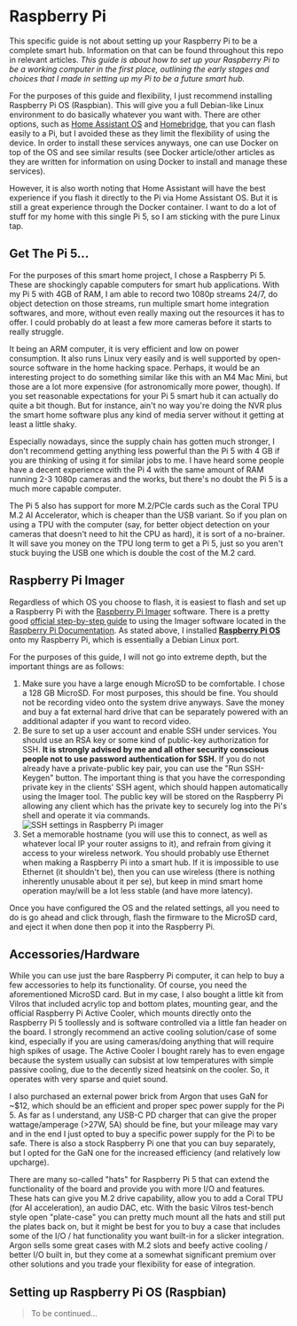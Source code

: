 # Raspberry Pi

This specific guide is not about setting up your Raspberry Pi to be a complete smart hub. Information on that can be found throughout this repo in relevant articles. *This guide is about how to set up your Raspberry Pi to be a working computer in the first place, outlining the early stages and choices that I made in setting up my Pi to be a future smart hub.*

For the purposes of this guide and flexibility, I just recommend installing Raspberry Pi OS (Raspbian). This will give you a full Debian-like Linux environment to do basically whatever you want with. There are other options, such as [Home Assistant OS](https://www.home-assistant.io/installation/raspberrypi) and [Homebridge](https://github.com/homebridge/homebridge-raspbian-image/wiki/Getting-Started), that you can flash easily to a Pi, but I avoided these as they limit the flexibility of using the device. In order to install these services anyways, one can use Docker on top of the OS and see similar results (see Docker article/other articles as they are written for information on using Docker to install and manage these services).

However, it is also worth noting that Home Assistant will have the best experience if you flash it directly to the Pi via Home Assistant OS. But it is still a great experience through the Docker container. I want to do a lot of stuff for my home with this single Pi 5, so I am sticking with the pure Linux tap.

## Get The Pi 5...

For the purposes of this smart home project, I chose a Raspberry Pi 5. These are shockingly capable computers for smart hub applications. With my Pi 5 with 4GB of RAM, I am able to record two 1080p streams 24/7, do object detection on those streams, run multiple smart home integration softwares, and more, without even really maxing out the resources it has to offer. I could probably do at least a few more cameras before it starts to really struggle.

It being an ARM computer, it is very efficient and low on power consumption. It also runs Linux very easily and is well supported by open-source software in the home hacking space. Perhaps, it would be an interesting project to do something similar like this with an M4 Mac Mini, but those are a lot more expensive (for astronomically more power, though). If you set reasonable expectations for your Pi 5 smart hub it can actually do quite a bit though. But for instance, ain't no way you're doing the NVR plus the smart home software plus any kind of media server without it getting at least a little shaky.

Especially nowadays, since the supply chain has gotten much stronger, I don't recommend getting anything less powerful than the Pi 5 with 4 GB if you are thinking of using it for similar jobs to me. I have heard some people have a decent experience with the Pi 4 with the same amount of RAM running 2-3 1080p cameras and the works, but there's no doubt the Pi 5 is a much more capable computer. 

The Pi 5 also has support for more M.2/PCIe cards such as the Coral TPU M.2 AI Accelerator, which is cheaper than the USB variant. So if you plan on using a TPU with the computer (say, for better object detection on your cameras that doesn't need to hit the CPU as hard), it is sort of a no-brainer. It will save you money on the TPU long term to get a Pi 5, just so you aren't stuck buying the USB one which is double the cost of the M.2 card.

## Raspberry Pi Imager

Regardless of which OS you choose to flash, it is easiest to flash and set up a Raspberry Pi with the [Raspberry Pi Imager](https://www.raspberrypi.org/software/) software. There is a pretty good [official step-by-step guide](https://www.raspberrypi.com/documentation/computers/getting-started.html#raspberry-pi-imager) to using the Imager software located in the [Raspberry Pi Documentation](https://www.raspberrypi.com/documentation/). As stated above, I installed [**Raspberry Pi OS**](https://www.raspberrypi.com/software/) onto my Raspberry Pi, which is essentially a Debian Linux port.

For the purposes of this guide, I will not go into extreme depth, but the important things are as follows:

1. Make sure you have a large enough MicroSD to be comfortable. I chose a 128 GB MicroSD. For most purposes, this should be fine. You should not be recording video onto the system drive anyways. Save the money and buy a fat external hard drive that can be separately powered with an additional adapter if you want to record video.
2. Be sure to set up a user account and enable SSH under services. You should use an RSA key or some kind of public-key authorization for SSH. **It is strongly advised by me and all other security conscious people not to use password authentication for SSH.** If you do not already have a private-public key pair, you can use the "Run SSH-Keygen" button. The important thing is that you have the corresponding private key in the clients' SSH agent, which should happen automatically using the Imager tool. The public key will be stored on the Raspberry Pi allowing any client which has the private key to securely log into the Pi's shell and operate it via commands. ![SSH settings in Raspberry Pi imager](https://www.raspberrypi.com/documentation/computers/images/imager/os-customisation-services.png?hash=bbc8c0ff2f1eb7207d43180d7694c399)
3. Set a memorable hostname (you will use this to connect, as well as whatever local IP your router assigns to it), and refrain from giving it access to your wireless network. You should probably use Ethernet when making a Raspberry Pi into a smart hub. If it is impossible to use Ethernet (it shouldn't be), then you can use wireless (there is nothing inherently unusable about it per se), but keep in mind smart home operation may/will be a lot less stable (and have more latency).

Once you have configured the OS and the related settings, all you need to do is go ahead and click through, flash the firmware to the MicroSD card, and eject it when done then pop it into the Raspberry Pi.

## Accessories/Hardware

While you can use just the bare Raspberry Pi computer, it can help to buy a few accessories to help its functionality. Of course, you need the aforementioned MicroSD card. But in my case, I also bought a little kit from Vilros that included acrylic top and bottom plates, mounting gear, and the official Raspberry Pi Active Cooler, which mounts directly onto the Raspberry Pi 5 toollessly and is software controlled via a little fan header on the board. I strongly recommend an active cooling solution/case of some kind, especially if you are using cameras/doing anything that will require high spikes of usage. The Active Cooler I bought rarely has to even engage because the system usually can subsist at low temperatures with simple passive cooling, due to the decently sized heatsink on the cooler. So, it operates with very sparse and quiet sound.

I also purchased an external power brick from Argon that uses GaN for ~$12, which should be an efficient and proper spec power supply for the Pi 5. As far as I understand, any USB-C PD charger that can give the proper wattage/amperage (>27W, 5A) should be fine, but your mileage may vary and in the end I just opted to buy a specific power supply for the Pi to be safe. There is also a stock Raspberry Pi one that you can buy separately, but I opted for the GaN one for the increased efficiency (and relatively low upcharge).

There are many so-called "hats" for Raspberry Pi 5 that can extend the functionality of the board and provide you with more I/O and features. These hats can give you M.2 drive capability, allow you to add a Coral TPU (for AI acceleration), an audio DAC, etc. With the basic Vilros test-bench style open "plate-case" you can pretty much mount all the hats and still put the plates back on, but it might be best for you to buy a case that includes some of the I/O / hat functionality you want built-in for a slicker integration. Argon sells some great cases with M.2 slots and beefy active cooling / better I/O built in, but they come at a somewhat significant premium over other solutions and you trade your flexibility for ease of integration.

## Setting up Raspberry Pi OS (Raspbian)
> To be continued...